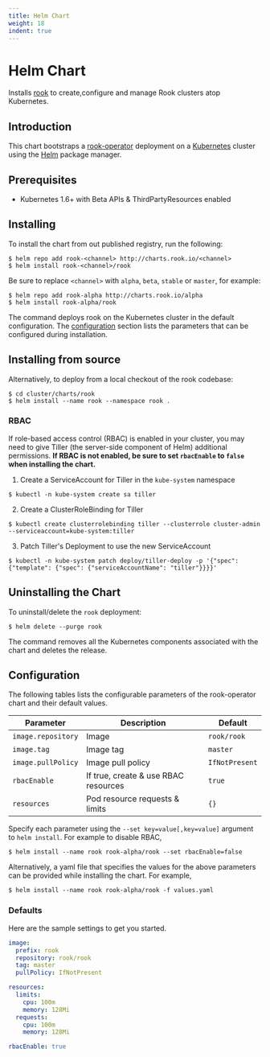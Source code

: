 ```yaml
---
title: Helm Chart
weight: 18
indent: true
---
```


# Helm Chart

Installs [rook](https://github.com/rook/rook) to create,configure and manage Rook clusters atop Kubernetes.

## Introduction

This chart bootstraps a [rook-operator](https://github.com/rook/rook) deployment on a [Kubernetes](http://kubernetes.io) cluster using the [Helm](https://helm.sh) package manager.

## Prerequisites

- Kubernetes 1.6+ with Beta APIs & ThirdPartyResources enabled

## Installing

To install the chart from out published registry, run the following:

```console
$ helm repo add rook-<channel> http://charts.rook.io/<channel>
$ helm install rook-<channel>/rook
```

Be sure to replace `<channel>` with `alpha`, `beta`, `stable` or `master`, for example:

```console
$ helm repo add rook-alpha http://charts.rook.io/alpha
$ helm install rook-alpha/rook
```

The command deploys rook on the Kubernetes cluster in the default configuration. The [configuration](#configuration) section lists the parameters that can be configured during installation.

## Installing from source

Alternatively, to deploy from a local checkout of the rook codebase:

```console
$ cd cluster/charts/rook
$ helm install --name rook --namespace rook .
```

### RBAC

If role-based access control (RBAC) is enabled in your cluster, you may need to give Tiller (the server-side component of Helm) additional permissions. **If RBAC is not enabled, be sure to set `rbacEnable` to `false` when installing the chart.**

1. Create a ServiceAccount for Tiller in the `kube-system` namespace
  ```console
  $ kubectl -n kube-system create sa tiller
  ```

2. Create a ClusterRoleBinding for Tiller

  ```console
  $ kubectl create clusterrolebinding tiller --clusterrole cluster-admin --serviceaccount=kube-system:tiller
  ```

3. Patch Tiller's Deployment to use the new ServiceAccount

  ```console
  $ kubectl -n kube-system patch deploy/tiller-deploy -p '{"spec": {"template": {"spec": {"serviceAccountName": "tiller"}}}}'
  ```

## Uninstalling the Chart

To uninstall/delete the `rook` deployment:

```console
$ helm delete --purge rook
```

The command removes all the Kubernetes components associated with the chart and deletes the release.

## Configuration

The following tables lists the configurable parameters of the rook-operator chart and their default values.

| Parameter          | Description                          | Default              |
|--------------------|--------------------------------------|----------------------|
| `image.repository` | Image                                | `rook/rook`          |
| `image.tag`        | Image tag                            | `master`             |
| `image.pullPolicy` | Image pull policy                    | `IfNotPresent`       |
| `rbacEnable`       | If true, create & use RBAC resources | `true`               |
| `resources`        | Pod resource requests & limits       | `{}`                 |

Specify each parameter using the `--set key=value[,key=value]` argument to `helm install`. For example to disable RBAC,

```console
$ helm install --name rook rook-alpha/rook --set rbacEnable=false
```

Alternatively, a yaml file that specifies the values for the above parameters can be provided while installing the chart. For example,

```console
$ helm install --name rook rook-alpha/rook -f values.yaml
```

### Defaults

Here are the sample settings to get you started.

```yaml
image:
  prefix: rook
  repository: rook/rook
  tag: master
  pullPolicy: IfNotPresent

resources:
  limits:
    cpu: 100m
    memory: 128Mi
  requests:
    cpu: 100m
    memory: 128Mi

rbacEnable: true
```
